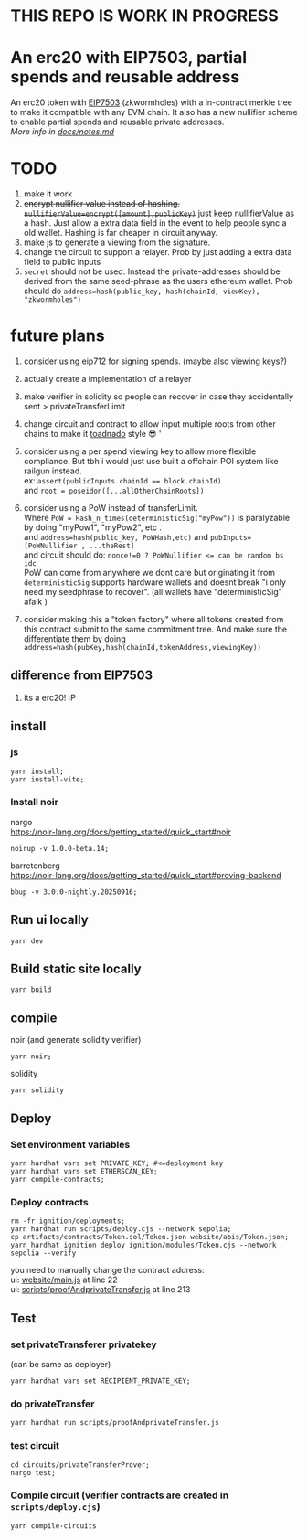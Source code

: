 # THIS REPO IS WORK IN PROGRESS

# An erc20 with EIP7503, partial spends and reusable address
An erc20 token with [EIP7503](https://eips.ethereum.org/EIPS/eip-7503) (zkwormholes) with a in-contract merkle tree to make it compatible with any EVM chain. It also has a new nullifier scheme to enable partial spends and reusable private addresses.  
*More info in [docs/notes.md](https://github.com/jimjimvalkema/scrollZkWormholes/blob/main/docs/notes.md#L1)*

<!-- **Try it out here: https://scrollzkwormholes.jimjim.dev/**  
<!-- TODO -> *Or on ipfs: https://bafybeia3aeuhou4jwtoakvds7ya5qxe5hwjqchmabvvvuwvd6thnqubgzm.ipfs.dweb.link/* -->


<!-- ![ui](./screenshots/2privates1privateTransferui.png)   -->

<!-- ### deployment on scroll sepolia
https://sepolia.scrollscan.com/address/0x6A0e54612253d97Fd2c3dbb73BDdBAFfca531A9B


## WARNING WORK IN PROGRESS
The code here in barely tested and has 3 inflation bugs.  
These are: anyone can call `setTrustedStorageRoot` and `mint`.  
Also EOA<->zkwormhole address collisions can be created.  
*More info in [docs/notes.md](https://github.com/jimjimvalkema/scrollZkWormholes/blob/main/docs/notes.md#L8)* -->

# TODO
1. make  it work
1. ~~encrypt nullifier value instead of hashing. `nullifierValue=encrypt([amount],publicKey)`~~ just keep nullifierValue as a hash. Just allow a extra data field in the event to help people sync a old wallet. Hashing is far cheaper in circuit anyway. 
1. make js to generate a viewing from the signature.
1. change the circuit to support a relayer. Prob by just adding a extra data field to public inputs
1. `secret` should not be used. Instead the private-addresses should be derived from the same seed-phrase as the users ethereum wallet. Prob should do `address=hash(public_key, hash(chainId, viewKey), "zkwormholes")`


# future plans
1. consider using eip712 for signing spends. (maybe also viewing keys?)
1. actually create a implementation of a relayer
1. make verifier in solidity so people can recover in case they accidentally sent > privateTransferLimit
1. change circuit and contract to allow input multiple roots from other chains to make it [toadnado](https://github.com/nodestarQ/toadnado) style 😎  '
1. consider using a per spend viewing key to allow more flexible compliance. But tbh i would just use built a offchain POI system like railgun instead.  
ex: `assert(publicInputs.chainId == block.chainId)`   
and `root = poseidon([...allOtherChainRoots])`  

1. consider using a PoW instead of transferLimit.  
Where `PoW = Hash_n_times(deterministicSig("myPow"))` is paralyzable by doing "myPow1", "myPow2", etc  .  
and `address=hash(public_key, PoWHash,etc)` and `pubInputs=[PoWNullifier , ...theRest]`  
and circuit should do: `nonce!=0 ? PoWNullifier <= can be random bs idc`  
PoW can come from anywhere we dont care but originating it from `deterministicSig` supports hardware wallets and doesnt break "i only need my seedphrase to recover". (all wallets have "deterministicSig" afaik )

1. consider making this a "token factory" where all tokens created from this contract submit to the same commitment tree. And make sure the differentiate them by doing `address=hash(pubKey,hash(chainId,tokenAddress,viewingKey))`


## difference from EIP7503
1. its a erc20! :P

## install
### js
```shell
yarn install;
yarn install-vite;
```
### Install noir
nargo  
https://noir-lang.org/docs/getting_started/quick_start#noir
```shell
noirup -v 1.0.0-beta.14;
```
barretenberg  
https://noir-lang.org/docs/getting_started/quick_start#proving-backend  
```shell
bbup -v 3.0.0-nightly.20250916;
```
<!-- ```shell
bbup -v 1.0.0-beta.1;
``` -->

## Run ui locally
```shell
yarn dev
```

## Build static site locally
```shell
yarn build
```

## compile
noir (and generate solidity verifier)
```shell
yarn noir;
```
solidity
```shell
yarn solidity
```

## Deploy
### Set environment variables
```shell
yarn hardhat vars set PRIVATE_KEY; #<=deployment key
yarn hardhat vars set ETHERSCAN_KEY;
yarn compile-contracts;
```

### Deploy contracts
<!-- TODO dont do recompile circuits in scripts/deploy.cjs  -->
```shell
rm -fr ignition/deployments;
yarn hardhat run scripts/deploy.cjs --network sepolia;
cp artifacts/contracts/Token.sol/Token.json website/abis/Token.json;
yarn hardhat ignition deploy ignition/modules/Token.cjs --network sepolia --verify 
```
you need to manually change the contract address:  
ui: [website/main.js](https://github.com/jimjimvalkema/scrollZkWormholes/blob/main/) at line 22     
ui: [scripts/proofAndprivateTransfer.js](https://github.com/jimjimvalkema/scrollZkWormholes/blob/main/scripts/proofAndprivateTransfer.js#L213) at line 213    


## Test
### set privateTransferer privatekey 
(can be same as deployer)
```shell
yarn hardhat vars set RECIPIENT_PRIVATE_KEY;
```  
  
### do privateTransfer
```shell
yarn hardhat run scripts/proofAndprivateTransfer.js 
```


### test circuit
```shell
cd circuits/privateTransferProver;
nargo test;
```

### Compile circuit (verifier contracts are created in `scripts/deploy.cjs`)
```shell
yarn compile-circuits 
```